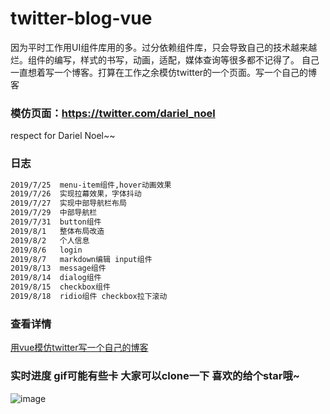 # twitter-blog-vue

因为平时工作用UI组件库用的多。过分依赖组件库，只会导致自己的技术越来越烂。组件的编写，样式的书写，动画，适配，媒体查询等很多都不记得了。
自己一直想着写一个博客。打算在工作之余模仿twitter的一个页面。写一个自己的博客

### 模仿页面：https://twitter.com/dariel_noel 

respect for Dariel Noel~~

### 日志
``` bash
2019/7/25  menu-item组件,hover动画效果
2019/7/26  实现拉幕效果，字体抖动
2019/7/27  实现中部导航栏布局
2019/7/29  中部导航栏
2019/7/31  button组件
2019/8/1   整体布局改造
2019/8/2   个人信息
2019/8/6   login
2019/8/7   markdown编辑 input组件
2019/8/13  message组件 
2019/8/14  dialog组件
2019/8/15  checkbox组件 
2019/8/18  ridio组件 checkbox拉下滚动
```
### 查看详情
[用vue模仿twitter写一个自己的博客](https://blog.csdn.net/weixin_42565137/article/details/97619525)

### 实时进度 gif可能有些卡 大家可以clone一下 喜欢的给个star哦~
![image](https://github.com/pppercyWang/twitter-blog-vue/blob/master/public/img/demo.gif)
